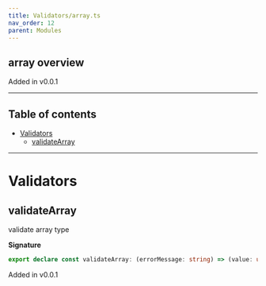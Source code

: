 ```yaml
---
title: Validators/array.ts
nav_order: 12
parent: Modules
---
```


## array overview

Added in v0.0.1

---

<h2 class="text-delta">Table of contents</h2>

- [Validators](#validators)
  - [validateArray](#validatearray)

---

# Validators

## validateArray

validate array type

**Signature**

```ts
export declare const validateArray: (errorMessage: string) => (value: unknown) => E.Right<unknown[]> | E.Left<string>
```

Added in v0.0.1
